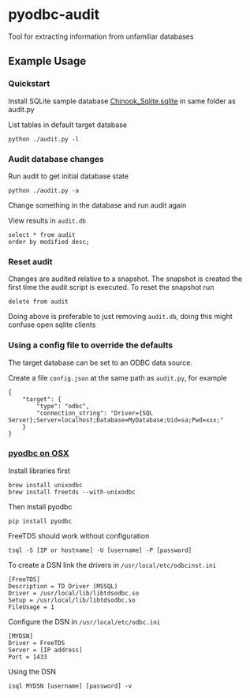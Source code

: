 # pyodbc-audit

Tool for extracting information from unfamiliar databases


## Example Usage

### Quickstart

Install SQLite sample database 
[Chinook_Sqlite.sqlite](https://chinookdatabase.codeplex.com/) 
in same folder as audit.py
    
List tables in default target database
 
    python ./audit.py -l


### Audit database changes

Run audit to get initial database state

    python ./audit.py -a
    
Change something in the database and run audit again 
    
View results in `audit.db`

    select * from audit
    order by modified desc;
    
    
### Reset audit

Changes are audited relative to a snapshot.
The snapshot is created the first time the audit script is executed.
To reset the snapshot run

    delete from audit
    
Doing above is preferable to just removing `audit.db`,
doing this might confuse open sqlite clients


### Using a config file to override the defaults
    
The target database can be set to an ODBC data source.

Create a file `config.json` at the same path as `audit.py`, for example

    {
        "target": {
            "type": "odbc",
            "connection_string": "Driver={SQL Server};Server=localhost;Database=MyDatabase;Uid=sa;Pwd=xxx;"
        }
    }


### [pyodbc on OSX](https://gist.github.com/Bouke/10454272)

Install libraries first

    brew install unixodbc
    brew install freetds --with-unixodbc
    
Then install pyodbc

    pip install pyodbc
    
FreeTDS should work without configuration

    tsql -S [IP or hostname] -U [username] -P [password]
    
To create a DSN link the drivers in `/usr/local/etc/odbcinst.ini`

    [FreeTDS]
    Description = TD Driver (MSSQL)
    Driver = /usr/local/lib/libtdsodbc.so
    Setup = /usr/local/lib/libtdsodbc.so
    FileUsage = 1
    
Configure the DSN in `/usr/local/etc/odbc.ini`

    [MYDSN]
    Driver = FreeTDS
    Server = [IP address]
    Port = 1433

Using the DSN

    isql MYDSN [username] [password] -v
    





